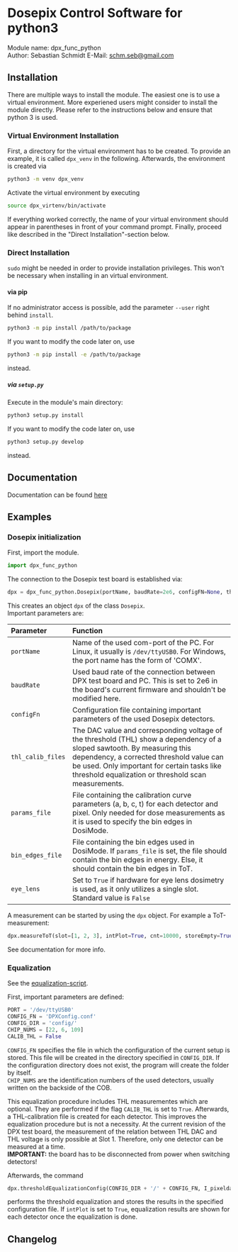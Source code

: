 # Dosepix Control Software for python3
Module name: dpx\_func\_python  
Author: Sebastian Schmidt
E-Mail: schm.seb@gmail.com  

## Installation
There are multiple ways to install the module. The easiest one is to use a virtual environment. More experiened users might consider to install the module directly. Please refer to the instructions below and ensure that python 3 is used. 

### Virtual Environment Installation
First,  a directory for the virtual environment has to be created. To provide an example, it is called `dpx_venv` in the following.  Afterwards, the environment is created via

```bash
python3 -m venv dpx_venv
```
Activate the virtual environment by executing
```bash
source dpx_virtenv/bin/activate
```

If everything worked correctly, the name of your virtual environment should appear in parentheses in front of your command prompt. Finally, proceed like described in the "Direct Installation"-section below.

### Direct Installation
`sudo` might be needed in order to provide installation privileges. This won't be necessary when installing in an virtual environment. 

#### via pip
If no administrator access is possible, add the parameter `--user` right behind `install`.
```bash
python3 -m pip install /path/to/package
```
If you want to modify the code later on, use 
```bash
python3 -m pip install -e /path/to/package
```
instead.

##### via `setup.py`
Execute in the module's main directory:
```bash
python3 setup.py install
```
If you want to modify the code later on, use 
```bash
python3 setup.py develop
```
instead.

## Documentation
Documentation can be found [here](doc/_build/html/index.html)

## Examples
### Dosepix initialization
First, import the module.
```python
import dpx_func_python
```

The connection to the Dosepix test board is established via:
```python
dpx = dpx_func_python.Dosepix(portName, baudRate=2e6, configFN=None, thl_calib_files=None, params_file=None, bin_edges_file=None)
```

This creates an object `dpx` of the class `Dosepix`.  
Important parameters are:  

| Parameter | Function |
| :-------- | :------- |
| `portName`           | Name of the used com-port of the PC. For Linux, it usually is `/dev/ttyUSB0`. For Windows, the port name has the form of 'COMX'. |
| `baudRate`           | Used baud rate of the connection between DPX test board and PC. This is set to 2e6 in the board's current firmware and shouldn't be modified here. |
| `configFn`           | Configuration file containing important parameters of the used Dosepix detectors. |
| `thl_calib_files`    | The DAC value and corresponding voltage of the threshold (THL) show a dependency of a sloped sawtooth. By measuring this dependency, a corrected threshold value can be used. Only important for certain tasks like threshold equalization or threshold scan measurements. |
| `params_file`        | File containing the calibration curve parameters (a, b, c, t) for each detector and pixel. Only needed for dose measurements as it is used to specify the bin edges in DosiMode. |
| `bin_edges_file`     | File containing the bin edges used in DosiMode. If `params_file` is set, the file should contain the bin edges in energy. Else, it should contain the bin edges in ToT. |
| `eye_lens`           | Set to `True` if hardware for eye lens dosimetry is used, as it only utilizes a single slot. Standard value is `False` |

A measurement can be started by using the `dpx` object. For example a ToT-measurement:
```python
dpx.measureToT(slot=[1, 2, 3], intPlot=True, cnt=10000, storeEmpty=True, logTemp=True)
```
See documentation for more info.

### Equalization
See the [equalization-script](examples/equalization.py).

First, important parameters are defined:
```python
PORT = '/dev/ttyUSB0'
CONFIG_FN = 'DPXConfig.conf'
CONFIG_DIR = 'config/'
CHIP_NUMS = [22, 6, 109]
CALIB_THL = False
```
`CONFIG_FN` specifies the file in which the configuration of the current setup is stored. This file will be created in the directory specified in `CONFIG_DIR`.  If the configuration directory does not exist, the program will create the folder by itself.  
`CHIP_NUMS` are the identification numbers of the used detectors, usually written on the backside of the COB.  

This equalization procedure includes THL measurementes which are optional. They are performed if the flag `CALIB_THL` is set to `True`. Afterwards, a THL-calibration file is created for each detector. This improves the equalization procedure but is not a necessity. At the current revision of the DPX test board, the measurement of the relation between THL DAC and THL voltage is only possible at Slot 1. Therefore, only one detector can be measured at a time.  
**IMPORTANT:** the board has to be disconnected from power when switching detectors!  

Afterwards, the command 
```python
dpx.thresholdEqualizationConfig(CONFIG_DIR + '/' + CONFIG_FN, I_pixeldac=None, reps=1, intPlot=False, resPlot=True)
```
performs the threshold equalization and stores the results in the specified configuration file. If `intPlot` is set to `True`, equalization results are shown for each detector once the equalization is done.

## Changelog

